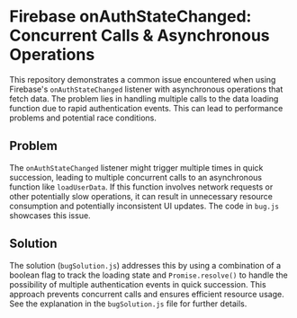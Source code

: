 # Firebase onAuthStateChanged: Concurrent Calls & Asynchronous Operations

This repository demonstrates a common issue encountered when using Firebase's `onAuthStateChanged` listener with asynchronous operations that fetch data.  The problem lies in handling multiple calls to the data loading function due to rapid authentication events. This can lead to performance problems and potential race conditions.

## Problem

The `onAuthStateChanged` listener might trigger multiple times in quick succession, leading to multiple concurrent calls to an asynchronous function like `loadUserData`. If this function involves network requests or other potentially slow operations, it can result in unnecessary resource consumption and potentially inconsistent UI updates. The code in `bug.js` showcases this issue.

## Solution

The solution (`bugSolution.js`) addresses this by using a combination of a boolean flag to track the loading state and `Promise.resolve()` to handle the possibility of multiple authentication events in quick succession. This approach prevents concurrent calls and ensures efficient resource usage.  See the explanation in the `bugSolution.js` file for further details.

